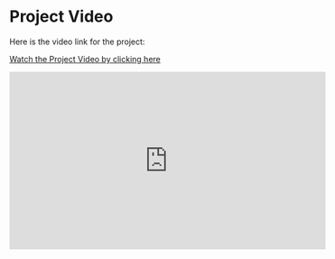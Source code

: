 # Project Video

Here is the video link for the project:

[Watch the Project Video by clicking here](https://buffalo.box.com/s/n14e2urccfqv08vxskxwb1ofkb7cf2qp)

<iframe src="https://buffalo.box.com/embed/n14e2urccfqv08vxskxwb1ofkb7cf2qp" 
        width="560" height="315" 
        frameborder="0" allowfullscreen>
</iframe>